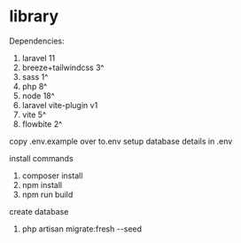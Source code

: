 # library
 
Dependencies:

1. laravel 11
2. breeze+tailwindcss 3^
3. sass 1^
4. php 8^
5. node 18^
6. laravel vite-plugin v1
7. vite 5^
7. flowbite 2^

copy .env.example over to.env
setup database details in .env

install commands
1. composer install
2. npm install
3. npm run build

create database
1. php artisan migrate:fresh --seed